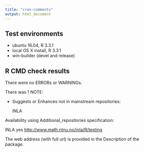 ```yaml
---
title: "cran-comments"
output: html_document
---
```


## Test environments
* ubuntu 16.04, R 3.3.1
* local OS X install, R 3.3.1
* win-builder (devel and release)

## R CMD check results
There were no ERRORs or WARNINGs. 

There was 1 NOTE:

* Suggests or Enhances not in mainstream repositories:

  INLA
  
Availability using Additional_repositories specification:

  INLA   yes   http://www.math.ntnu.no/inla/R/testing

  The web address (with full url) is provided in the Description 
  of the package.

